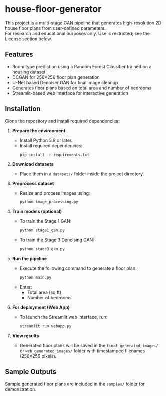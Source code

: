 # house-floor-generator

This project is a multi-stage GAN pipeline that generates high-resolution 2D house floor plans from user-defined parameters.  
For research and educational purposes only. Use is restricted; see the License section below.

## Features
- Room type prediction using a Random Forest Classifier trained on a housing dataset
- DCGAN for 256×256 floor plan generation
- U-Net based Denoiser GAN for final image cleanup
- Generates floor plans based on total area and number of bedrooms
- Streamlit-based web interface for interactive generation

## Installation
Clone the repository and install required dependencies:

1. **Prepare the environment**
   - Install Python 3.9 or later.
   - Install required dependencies:
     ```bash
     pip install -r requirements.txt
     ```

2. **Download datasets**  
   - Place them in a `datasets/` folder inside the project directory.

3. **Preprocess dataset**
   - Resize and process images using:
     ```bash
     python image_processing.py
     ```

4. **Train models (optional)**
   - To train the Stage 1 GAN:
     ```bash
     python stage1_gan.py
     ```
   - To train the Stage 3 Denoising GAN:
     ```bash
     python stage3_gan.py
     ```

5. **Run the pipeline**
   - Execute the following command to generate a floor plan:
     ```bash
     python main.py
     ```
   - Enter:
     - Total area (sq ft)
     - Number of bedrooms

6. **For deployment (Web App)**
   - To launch the Streamlit web interface, run:
     ```bash
     streamlit run webapp.py
     ```

7. **View results**
   - Generated floor plans will be saved in the `final_generated_images/` or `web_generated_images/` folder with timestamped filenames (256×256 pixels).

## Sample Outputs
Sample generated floor plans are included in the `samples/` folder for demonstration.
